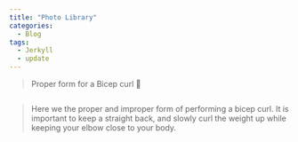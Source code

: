 ```yaml
---
title: "Photo Library"
categories:
  - Blog
tags:
  - Jerkyll
  - update
---
```


>Proper form for a Bicep curl :muscle:

<img src="{{ site.url}}{{ site.baseurl }}/assets/images/Bicepcurl.jpg" alt="">

> Here we the proper and improper form of performing a bicep curl. It is important to keep a straight back, and slowly curl the weight up while keeping your elbow close to your body.
